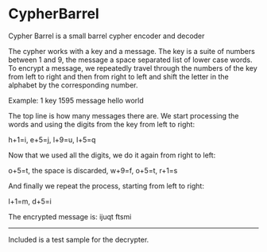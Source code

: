 CypherBarrel
============

Cypher Barrel is a small barrel cypher encoder and decoder

The cypher works with a key and a message.
The key is a suite of numbers between 1 and 9, the message a space separated list of lower case words.
To encrypt a message, we repeatedly travel through the numbers of the key from left to right and then from right to left and shift the letter in the alphabet by the corresponding number.

Example:
1
key 1595
message hello world

The top line is how many messages there are.
We start processing the words and using the digits from the key from left to right:

h+1=i, e+5=j, l+9=u, l+5=q

Now that we used all the digits, we do it again from right to left:

o+5=t, the space is discarded, w+9=f, o+5=t, r+1=s

And finally we repeat the process, starting from left to right:

l+1=m, d+5=i

The encrypted message is: ijuqt ftsmi

- - -

Included is a test sample for the decrypter.